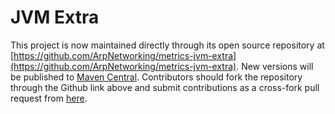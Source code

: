 JVM Extra
=========

This project is now maintained directly through its open source repository at [https://github.com/ArpNetworking/metrics-jvm-extra](https://github.com/ArpNetworking/metrics-jvm-extra).  New versions will be published to [Maven Central](http://search.maven.org/#search%7Cga%7C1%7Cg%3A%22com.arpnetworking.metrics.extras%22%20a%3A%22jvm-extra%22). Contributors should fork the repository through the Github link above and submit contributions as a cross-fork pull request from [here](https://github.com/ArpNetworking/metrics-jvm-extra/compare).

